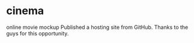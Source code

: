 # cinema
online movie mockup
Published a hosting site from GitHub. Thanks to the guys for this opportunity.
